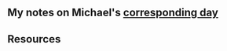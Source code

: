 ## My notes on Michael's [corresponding day](https://www.90daysofdevops.com/2022/day72/)


## Resources

